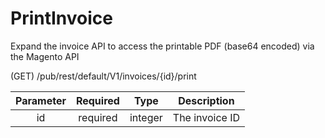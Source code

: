 # PrintInvoice
Expand the invoice API to access the printable PDF (base64 encoded) via the Magento API

(GET)  /pub/rest/default/V1/invoices/{id}/print

| **Parameter** | **Required** | **Type** | **Description** |
|:-------------:|:------------:|:--------:|:---------------:|
| id            | required     | integer  | The invoice ID  |
